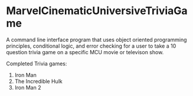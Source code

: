 # MarvelCinematicUniversiveTriviaGame

A command line interface program that uses object oriented programming principles, conditional logic, and error checking for a user to take a 10 question trivia game on a specific MCU movie or televison show. 

Completed Trivia games: 
  1. Iron Man
  2. The Incredible Hulk 
  3. Iron Man 2
